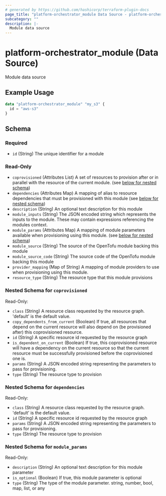 ```yaml
---
# generated by https://github.com/hashicorp/terraform-plugin-docs
page_title: "platform-orchestrator_module Data Source - platform-orchestrator"
subcategory: ""
description: |-
  Module data source
---
```


# platform-orchestrator_module (Data Source)

Module data source

## Example Usage

```terraform
data "platform-orchestrator_module" "my_s3" {
  id = "aws-s3"
}
```

<!-- schema generated by tfplugindocs -->
## Schema

### Required

- `id` (String) The unique identifier for a module

### Read-Only

- `coprovisioned` (Attributes List) A set of resources to provision after or in parallel with the resource of the current module. (see [below for nested schema](#nestedatt--coprovisioned))
- `dependencies` (Attributes Map) A mapping of alias to resource dependencies that must be provisioned with this module (see [below for nested schema](#nestedatt--dependencies))
- `description` (String) An optional text description for this module
- `module_inputs` (String) The JSON encoded string which represents the inputs to the module. These may contain expressions referencing the modules context.
- `module_params` (Attributes Map) A mapping of module parameters available when provisioning using this module. (see [below for nested schema](#nestedatt--module_params))
- `module_source` (String) The source of the OpenTofu module backing this module
- `module_source_code` (String) The source code of the OpenTofu module backing this module
- `provider_mapping` (Map of String) A mapping of module providers to use when provisioning using this module.
- `resource_type` (String) The resource type that this module provisions

<a id="nestedatt--coprovisioned"></a>
### Nested Schema for `coprovisioned`

Read-Only:

- `class` (String) A resource class requested by the resource graph. 'default' is the default value.
- `copy_dependents_from_current` (Boolean) If true, all resources that depend on the current resource will also depend on (be provisioned after) this coprovisioned resource.
- `id` (String) A specific resource id requested by the resource graph
- `is_dependent_on_current` (Boolean) If true, this coprovisioned resource will have a dependency on the current resource so that the current
resource must be successfully provisioned before the coprovisioned one is.
- `params` (String) A JSON encoded string representing the parameters to pass for provisioning.
- `type` (String) The resource type to provision


<a id="nestedatt--dependencies"></a>
### Nested Schema for `dependencies`

Read-Only:

- `class` (String) A resource class requested by the resource graph. 'default' is the default value.
- `id` (String) A specific resource id requested by the resource graph
- `params` (String) A JSON encoded string representing the parameters to pass for provisioning.
- `type` (String) The resource type to provision


<a id="nestedatt--module_params"></a>
### Nested Schema for `module_params`

Read-Only:

- `description` (String) An optional text description for this module parameter
- `is_optional` (Boolean) If true, this module parameter is optional
- `type` (String) The type of the module parameter. string, number, bool, map, list, or any
